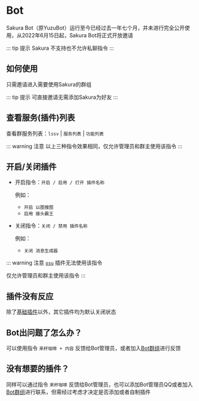 # Bot

Sakura Bot（原YuzuBot）运行至今已经过去一年七个月，并未进行完全公开使用，从2022年6月15日起，Sakura Bot将正式开放邀请

::: tip 提示
Sakura 不支持也不允许私聊指令
:::

## 如何使用

只需邀请进入需要使用Sakura的群组

::: tip 提示
可直接邀请无需添加Sakura为好友
:::

## 查看服务(插件)列表

查看群服务列表：`lssv` | `服务列表` | `功能列表`

::: warning 注意
以上三种指令效果相同，仅允许管理员和群主使用该指令
:::

## 开启/关闭插件

- 开启指令：`开启 / 启用 / 打开 插件名称`

  例如：
    - `开启 以图搜图`
    - `启用 接头霸王`

- 关闭指令：`关闭 / 禁用 插件名称`

  例如：
    - `关闭 消息生成器`

::: warning 注意
[`osu`](../plugins/rhythmgame/osu!.md) 插件无法使用该指令

仅允许管理员和群主使用该指令
:::

## 插件没有反应

除了[基础插件](../plugins/default.md)以外，其它插件均为默认关闭状态

## Bot出问题了怎么办？

可以使用指令 `来杯咖啡 + 内容` 反馈给Bot管理员，或者加入[Bot群组](https://jq.qq.com/?_wv=1027&k=321QMhqK)进行反馈

## 没有想要的插件？

同样可以通过指令 `来杯咖啡` 反馈给Bot管理员，也可以添加Bot管理员QQ或者加入[Bot群组](https://jq.qq.com/?_wv=1027&k=321QMhqK)进行联系，但需经过考虑才决定是否添加或者自制插件